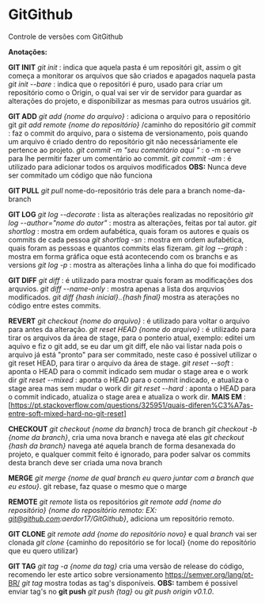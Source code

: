 # GitGithub
Controle de versões com GitGithub

**Anotações:**

**GIT INIT**
*git init* : indica que aquela pasta é um repositóri git, assim o git começa a monitorar os arquivos que são criados e apagados naquela pasta
*git init --bare* : indica que o repositóri é puro, usado para criar um repositório como o Origin, o qual vai ser vir de servidor para guardar as alterações
	do projeto, e disponibilizar as mesmas para outros usuários git.
	
**GIT ADD**
*git add {nome do arquivo}* : adiciona o arquivo para o repositório git
*git add remote {nome do repositório}* /caminho do repositório
*git commit* : faz o commit do arquivo, para o sistema de versionamento, pois quando um arquivo é criado dentro do repositório git
	não necessáriamente ele pertence ao projeto.
*git commit -m "seu comentário aqui "* : o -m serve para lhe permitir fazer um comentário ao commit.
*git commit -am* : é utilizado para adicionar todos os arquivos modificados
	**OBS:** Nunca deve ser commitado um código que não funciona
	
**GIT PULL**
*git pull* nome-do-repositório trás dele para a  branch nome-da-branch


**GIT LOG**
*git log --decorate* : lista as alterações realizadas no repositório
*git log --author="nome do autor"* : mostra as alterações, feitas por tal autor.
*git shortlog* : mostra em ordem aufabética, quais foram os autores e quais os commits de cada pessoa
*git shortlog -sn* : mostra em ordem aufabética, quais foram as pessoas e quantos commits elas fizeram.
*git log --graph* : mostra em forma gráfica oque está acontecendo com os branchs e as versions
*git log -p* : mostra as alterações linha a linha do que foi modificado

**GIT DIFF**
*git diff* : é utilizado para mostrar quais foram as modificações dos arquvios.
*git diff --name-only* : mostra apenas a lista dos arquvios modificados.
*git diff {hash inicial}..{hash final}* mostra as aterações no código entre estes commits.

**REVERT**
*git checkout {nome do arquivo}* : é utilizado para voltar o arquivo para antes da alteração.
*git reset HEAD {nome do arquivo}* : é utilizado para tirar os arquivos da área de stage, para o ponterio atual, exemplo: editei um aquivo e fiz o git add,
	se eu dar um git diff, ele não vai listar nada pois o arquivo já está "pronto" para ser commitado, neste caso é possivel utilizar o git reset HEAD, para tirar o arquivo da área de stage.
*git reset --soft*  : aponta o HEAD para o commit indicado sem mudar o stage area e o work dir
*git reset --mixed* : aponta o HEAD para o commit indicado, e atualiza o stage area mas sem mudar o work dir
*git reset --hard* : aponta o HEAD para o commit indicado, atualiza o stage area e atualiza o work dir. 
**MAIS EM** : [https://pt.stackoverflow.com/questions/325951/quais-diferen%C3%A7as-entre-soft-mixed-hard-no-git-reset]

**CHECKOUT**
*git checkout {nome da branch}* troca de branch
*git checkout -b {nome da branch}*, cria uma nova branch e navega até elas
*git checkout {hash da branch}* navega até aquela branch de forma desanexada do projeto, e qualquer commit feito é ignorado, para poder salvar os commits desta branch deve ser  criada uma nova branch

**MERGE**
*git merge {nome de qual branch eu quero juntar com a branch que eu estou}*.
git rebase, faz quase o mesmo que o marge

**REMOTE** 
*git remote* lista os repositórios 
*git remote add {nome do repositório} {nome do repositório remoto: EX: git@github.com:aerdor17/GitGithub}*, adiciona um repositório remoto.

**GIT CLONE**
*git remote add {nome do repositório novo}* e qual *branch* vai ser clonada
*git clone* {caminho do repositório se for local} {nome do repositório que eu quero utilizar}

**GIT TAG**
*git tag -a {nome da tag}* cria uma versão de release do código, recomendo ler este artico sobre versionamento https://semver.org/lang/pt-BR/
*git tag* mostra todas as tag's disponíveis.
**OBS:** tambem é possivel enviar tag's no **git push** *git push {tag}* ou *git push origin v0.1.0*.
